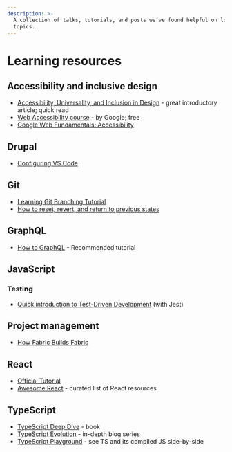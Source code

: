 ```yaml
---
description: >-
  A collection of talks, tutorials, and posts we’ve found helpful on lots of
  topics.
---
```


# Learning resources

## Accessibility and inclusive design

* [Accessibility, Universality, and Inclusion in Design](https://theblog.adobe.com/different-breaking-accessibility-universality-inclusion-design/) - great introductory article; quick read
* [Web Accessibility course](https://www.udacity.com/course/web-accessibility--ud891) - by Google; free
* [Google Web Fundamentals: Accessibility](https://developers.google.com/web/fundamentals/accessibility/)

## Drupal

* [Configuring VS Code](https://www.drupal.org/docs/develop/development-tools/configuring-visual-studio-code)

## Git

* [Learning Git Branching Tutorial](https://learngitbranching.js.org/)
* [How to reset, revert, and return to previous states](https://opensource.com/article/18/6/git-reset-revert-rebase-commands)

## GraphQL

* [How to GraphQL](https://www.howtographql.com/) - Recommended tutorial

## JavaScript

### Testing

* [Quick introduction to Test-Driven Development](https://medium.freecodecamp.org/a-quick-introduction-to-test-driven-development-with-jest-cac71cb94e50) \(with Jest\)

## Project management

* [How Fabric Builds Fabric](https://www.youtube.com/watch?v=KIS4ySxWQgU)

## React

* [Official Tutorial](https://reactjs.org/tutorial/tutorial.html)
* [Awesome React](https://github.com/enaqx/awesome-react) - curated list of React resources

## TypeScript

* [TypeScript Deep Dive](https://basarat.gitbooks.io/typescript/) - book
* [TypeScript Evolution](https://mariusschulz.com/blog/series/typescript-evolution) - in-depth blog series
* [TypeScript Playground](https://www.typescriptlang.org/play/) - see TS and its compiled JS side-by-side





